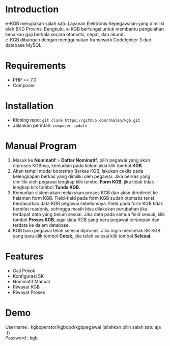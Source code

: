 # Introduction
e-KGB merupakan salah satu Layanan Elektronis Kepegawaian yang dimiliki oleh BKD Provinsi Bengkulu. e-KGB berfungsi untuk membantu pengolahan kenaikan gaji berkala secara otomatis, cepat, dan akurat.<br/>
e-KGB dibangun dengan menggunakan framework CodeIgniter 3 dan database MySQL.
# Requirements
* PHP >= 7.0
* Composer
# Installation
* Kloning repo: `git clone https://github.com/rmalan/kgb.git`
* Jalankan perintah: `composer update`
# Manual Program
1. Masuk ke <b>Nominatif</b> > <b>Daftar Nominatif</b>, pilih pegawai yang akan diproses KGBnya, kemudian pada kolom aksi klik tombol <b>KGB</b>.
2. Akan tampil modal bootstrap Berkas KGB, lakukan ceklis pada kelengkapan berkas yang dimiliki oleh pegawai. Jika berkas yang dimiliki oleh pegawai lengkap klik tombol <b>Form KGB</b>, jika tidak tidak lengkap klik tombol <b>Tunda KGB</b>.
3. Kemudian sistem akan melakukan proses KGB dan akan diredirect ke halaman form KGB. Field-field pada form KGB sudah otomatis terisi berdasarkan data KGB pegawai sebelumnya. Field pada form KGB tidak bersifat readonly, sehingga masih bisa dilakukan perubahan jika terdapat data yang belum sesuai. Jika data pada semua field sesuai, klik tombol <b>Proses KGB</b>, agar data KGB yang baru pegawai tersimpan dan terdata ke dalam database.
4. KGB baru pegawai telah selesai diproses. Jika ingin mencetak SK KGB yang baru klik tombol <b>Cetak</b>, jika telah selesai klik tombol <b>Selesai</b>.
# Features
- Gaji Pokok
- Konfigurasi SK
- Nominatif Manual
- Riwayat KGB
- Riwayat Proses
# Demo
Username : kgboperator/kgbopd/kgbpegawai (silahkan pilih salah satu aja :))<br/>
Password : kgb<br/>